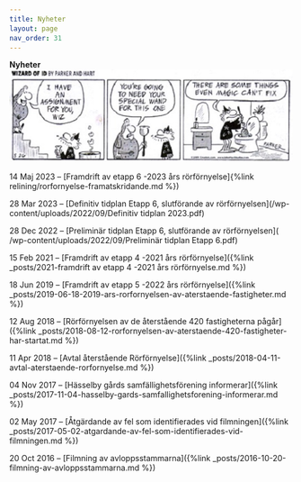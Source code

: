 ```yaml
---
title: Nyheter
layout: page
nav_order: 31
---
```

**Nyheter**
[![](/wp-content/uploads/2014/03/wizard-id-plumber-510x167.jpg)](/wp-content/uploads/2014/03/wizard-id-plumber-510x167.jpg) 

14 Maj 2023 – [Framdrift av etapp 6 -2023 års rörförnyelse]{%link relining/rorfornyelse-framatskridande.md %}) 

28 Mar 2023 – [Definitiv tidplan Etapp 6, slutförande av rörförnyelsen](/wp-content/uploads/2022/09/Definitiv tidplan 2023.pdf) 

28 Dec 2022 – [Preliminär tidplan Etapp 6, slutförande av rörförnyelsen]( /wp-content/uploads/2022/09/Preliminär tidplan Etapp 6.pdf) 

15 Feb 2021 – [Framdrift av etapp 4 -2021 års rörförnyelse]({%link _posts/2021-framdrift av etapp 4 -2021 års rörförnyelse.md %}) 

18 Jun 2019 – [Framdrift av etapp 5 -2022 års rörförnyelse]({%link _posts/2019-06-18-2019-ars-rorfornyelsen-av-aterstaende-fastigheter.md %})

12 Aug 2018 – [Rörförnyelsen av de återstående 420 fastigheterna pågår]({%link _posts/2018-08-12-rorfornyelsen-av-aterstaende-420-fastigheter-har-startat.md %})  

11 Apr 2018 – [Avtal återstående Rörförnyelse]({%link _posts/2018-04-11-avtal-aterstaende-rorfornyelse.md %})

04 Nov 2017 – [Hässelby gårds samfällighetsförening informerar]({%link _posts/2017-11-04-hasselby-gards-samfallighetsforening-informerar.md %})

02 May 2017 – [Åtgärdande av fel som identifierades vid filmningen]({%link _posts/2017-05-02-atgardande-av-fel-som-identifierades-vid-filmningen.md %}) 

20 Oct 2016 – [Filmning av avloppsstammarna]({%link _posts/2016-10-20-filmning-av-avloppsstammarna.md %})
